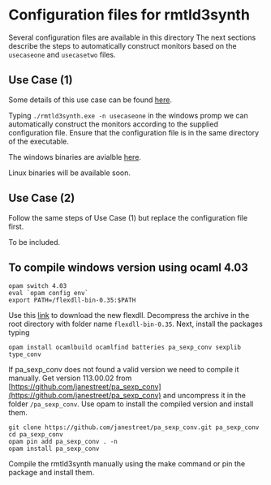 
# Configuration files for rmtld3synth
Several configuration files are available in this directory
The next sections describe the steps to automatically construct monitors based on the `usecaseone` and `usecasetwo` files.

## Use Case (1)

Some details of this use case can be found [here](http://rawgit.com/cistergit/rmtld3synth/master/doc/usecase1.html).

Typing `./rmtld3synth.exe -n usecaseone`
in the windows promp we can automatically construct the monitors according to the supplied configuration file.
Ensure that the configuration file is in the same directory of the executable.

The windows binaries are avialble [here](../../releases/download/v0.2-alpha/release-0.2.zip?raw=true).

Linux binaries will be available soon.


## Use Case (2)

Follow the same steps of Use Case (1) but replace the configuration file first.

To be included.


## To compile windows version using ocaml 4.03
```
opam switch 4.03
eval `opam config env`
export PATH=/flexdll-bin-0.35:$PATH
```
Use this [link](http://alain.frisch.fr/flexdll/flexdll-bin-0.35.zip) to download the new flexdll.
Decompress the archive in the root directory with folder name `flexdll-bin-0.35`.
Next, install the packages typing
```
opam install ocamlbuild ocamlfind batteries pa_sexp_conv sexplib type_conv
```
If pa_sexp_conv does not found a valid version we need to compile it manually.
Get version 113.00.02 from [https://github.com/janestreet/pa_sexp_conv](https://github.com/janestreet/pa_sexp_conv) and uncompress it in the folder `/pa_sexp_conv`. Use opam to install the compiled version and install them.
```
git clone https://github.com/janestreet/pa_sexp_conv.git pa_sexp_conv
cd pa_sexp_conv
opam pin add pa_sexp_conv . -n
opam install pa_sexp_conv
```

Compile the rmtld3synth manually using the make command or pin the package and install them.

